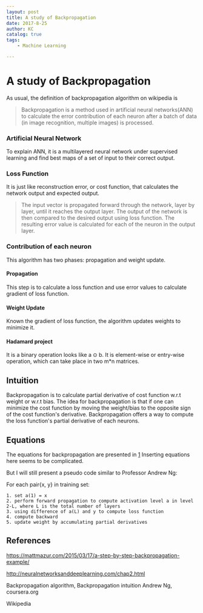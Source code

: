 ```yaml
---
layout: post
title: A study of Backpropagation 
date: 2017-8-25
author: KC
catalog: true
tags:
    - Machine Learning

---
```


# A study of Backpropagation 
As usual, the definition of backpropagation algorithm on wikipedia is 
>Backpropagation is a method used in artificial neural networks(ANN) to calculate the error contribution of each neuron after a batch of data (in image recognition, multiple images) is processed.

### Artificial Neural Network 
To explain ANN, it is a multilayered neural network under supervised learning and find best maps of a set of input to their correct output. 

### Loss Function 
It is just like reconstruction error, or cost function, that calculates the network output and expected output. 

>The input vector is propagated forward through the network, layer by layer, until it reaches the output layer. The output of the network is then compared to the desired output using loss function. The resulting error value is calculated for each of the neuron in the output layer. 

### Contribution of each neuron
This algorithm has two phases: propagation and weight update. 

#### Propagation
This step is to calculate a loss function and use error values to calculate gradient of loss function. 

#### Weight Update
Known the gradient of loss function, the algorithm updates weights to minimize it. 

#### Hadamard project 
It is a binary operation looks like a ⊙ b. It is element-wise or entry-wise operation, which can take place in two m*n matrices. 

## Intuition 
Backpropagation is to calculate partial derivative of cost function w.r.t weight or w.r.t bias. The idea for backpropagation is that if one can minimize the cost function by moving the weight/bias to the opposite sign of the cost function's derivative. Backpropagation offers a way to compute the loss function's partial derivative of each neurons. 

## Equations 
The equations for backpropagation are presented in [1](http://neuralnetworksanddeeplearning.com/chap2.html)
Inserting equations here seems to be complicated. 

But I will still present a pseudo code similar to Professor Andrew Ng: 

For each pair{x, y} in training set:

    1. set a(1) = x
    2. perform forward propagation to compute activation level a in level 2-L, where L is the total number of layers 
    3. using difference of a(L) and y to compute loss function
    4. compute backward 
    5. update weight by accumulating partial derivatives


## References 
https://mattmazur.com/2015/03/17/a-step-by-step-backpropagation-example/

http://neuralnetworksanddeeplearning.com/chap2.html

Backpropagation algorithm, Backpropagation intuition Andrew Ng, coursera.org 

Wikipedia 